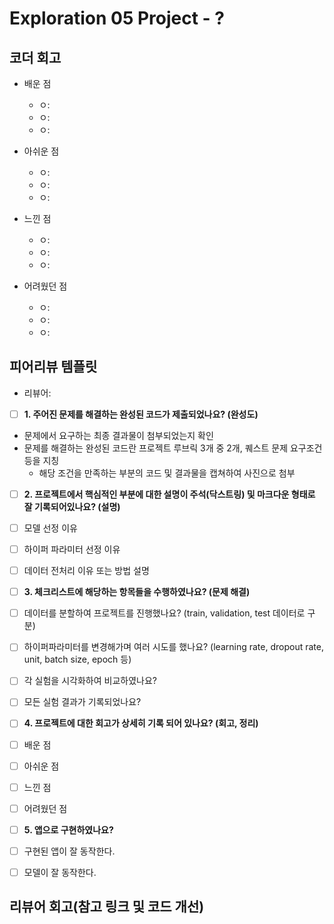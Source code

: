 # Exploration 05 Project - ?

## 코더 회고

- 배운 점
  - ㅇ:
  - ㅇ:
  - ㅇ:

- 아쉬운 점
  - ㅇ:
  - ㅇ:
  - ㅇ:

- 느낀 점
  - ㅇ:
  - ㅇ:
  - ㅇ:

- 어려웠던 점
  - ㅇ:
  - ㅇ:
  - ㅇ:

## 피어리뷰 템플릿

- 리뷰어:

- [ ]  **1. 주어진 문제를 해결하는 완성된 코드가 제출되었나요? (완성도)**
  - 문제에서 요구하는 최종 결과물이 첨부되었는지 확인
  - 문제를 해결하는 완성된 코드란 프로젝트 루브릭 3개 중 2개,
    퀘스트 문제 요구조건 등을 지칭
    - 해당 조건을 만족하는 부분의 코드 및 결과물을 캡쳐하여 사진으로 첨부

- [ ]  **2. 프로젝트에서 핵심적인 부분에 대한 설명이 주석(닥스트링) 및 마크다운 형태로 잘 기록되어있나요? (설명)**
  - [ ]  모델 선정 이유
  - [ ]  하이퍼 파라미터 선정 이유
  - [ ]  데이터 전처리 이유 또는 방법 설명

- [ ]  **3. 체크리스트에 해당하는 항목들을 수행하였나요? (문제 해결)**
  - [ ]  데이터를 분할하여 프로젝트를 진행했나요? (train, validation, test 데이터로 구분)
  - [ ]  하이퍼파라미터를 변경해가며 여러 시도를 했나요? (learning rate, dropout rate, unit, batch size, epoch 등)
  - [ ]  각 실험을 시각화하여 비교하였나요?
  - [ ]  모든 실험 결과가 기록되었나요?

- [ ]  **4. 프로젝트에 대한 회고가 상세히 기록 되어 있나요? (회고, 정리)**
  - [ ]  배운 점
  - [ ]  아쉬운 점
  - [ ]  느낀 점
  - [ ]  어려웠던 점

- [ ]  **5.  앱으로 구현하였나요?**
  - [ ]  구현된 앱이 잘 동작한다.
  - [ ]  모델이 잘 동작한다.

## 리뷰어 회고(참고 링크 및 코드 개선)

```Plaintext

```
